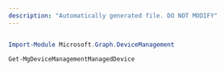 ```yaml
---
description: "Automatically generated file. DO NOT MODIFY"
---
```


```powershell

Import-Module Microsoft.Graph.DeviceManagement

Get-MgDeviceManagementManagedDevice

```